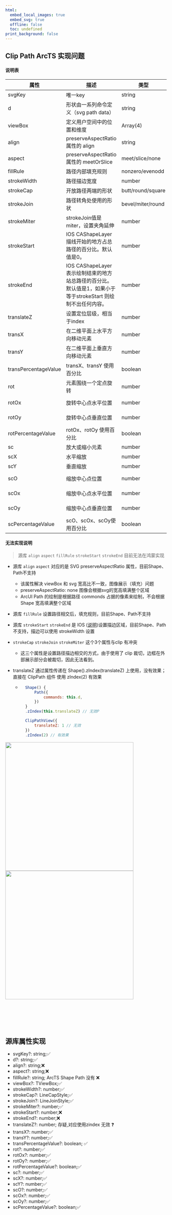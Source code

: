 ```yaml
---
html:
  embed_local_images: true
  embed_svg: true
  offline: false
  toc: undefined
print_background: false
---
```


## Clip Path ArcTS 实现问题

#### 说明表
| 属性                 | 描述                                                                                                      | 类型              | 默认值      | 鸿蒙属性                                |
|----------------------|---------------------------------------------------------------------------------------------------------|-------------------|-------------|-----------------------------------------|
| svgKey               | 唯一key                                                                                                   | string            | -           | Shape().key()                           |
| d                    | 形状由一系列命令定义（svg path data）                                                                       | string            | -           | Path({ commands: d })                   |
| viewBox              | 定义用户空间中的位置和维度                                                                                | Array<Number>(4)  | [0,0,-1,-1] | Shape().viewPort()                      |
| align                | preserveAspectRatio 属性的 align                                                                          | string            | xMidYMid    | 无                                      |
| aspect               | preserveAspectRatio 属性的 meetOrSlice                                                                    | meet/slice/none   | meet        | 无                                      |
| fillRule             | 路径内部填充规则                                                                                          | nonzero/evenodd   | nonzero     | 无                                      |
| strokeWidth          | 路径描边宽度                                                                                              | number            | 1           | Shape().strokeWidth()                   |
| strokeCap            | 开放路径两端的形状                                                                                        | butt/round/square | butt        | Shape().strokeLineCap()                 |
| strokeJoin           | 路径转角处使用的形状                                                                                      | bevel/miter/round | miter       | Shape().strokeLineJoin()                |
| strokeMiter          | strokeJoin值是miter，设置夹角延伸                                                                          | number            | 4           | Shape().strokeMiterLimit()              |
| strokeStart          | IOS CAShapeLayer 描线开始的地方占总路径的百分比。默认值是0。                                                | number            | 0           | 无                                      |
| strokeEnd            | IOS CAShapeLayer 表示绘制结束的地方站总路径的百分比。默认值是1，如果小于等于strokeStart 则绘制不出任何内容。 | number            | 1           | 无                                      |
| translateZ           | 设置定位层级，相当于index                                                                                  | number            | 0           | Shape().zIndex()                        |
| transX               | 在二维平面上水平方向移动元素                                                                              | number            | 0           | Shape().translate({ x: 0 })             |
| transY               | 在二维平面上垂直方向移动元素                                                                              | number            | 0           | Shape().translate({ y: 0 })             |
| transPercentageValue | transX、transY 使用百分比                                                                                  | boolean           | false       | 无                                      |
| rot                  | 元素围绕一个定点旋转                                                                                      | number            | 0,0(左上角) | Shape().rotate({ angle: 0})             |
| rotOx                | 旋转中心点水平位置                                                                                        | number            | 0           | Shape().rotate({ centerX: 0})           |
| rotOy                | 旋转中心点垂直位置                                                                                        | number            | 0           | Shape().rotate({ centerY: 0})           |
| rotPercentageValue   | rotOx、rotOy 使用百分比                                                                                    | boolean           | false       | 无                                      |
| sc                   | 放大或缩小元素                                                                                            | number            | 1           | Shape().scale({x: 1, y: 1 })            |
| scX                  | 水平缩放                                                                                                  | number            | 1           | Shape().scale({x: 1})                   |
| scY                  | 垂直缩放                                                                                                  | number            | 1           | Shape().scale({y: 1})                   |
| scO                  | 缩放中心点位置                                                                                            | number            | 0,0(左上角)        | Shape().scale({centerX: 0, centerY: 0}) |
| scOx                 | 缩放中心点水平位置                                                                                        | number            | 0           | Shape().scale({centerX: 0})             |
| scOy                 | 缩放中心点垂直位置                                                                                        | number            | 0           | Shape().scale({centerY: 0})             |
| scPercentageValue    | scO、scOx、scOy使用百分比                                                                                   | boolean           | false       | 无                                      |


#### 无法实现说明
> 源库 `align` `aspect` `fillRule` `strokeStart` `strokeEnd` 目前无法在鸿蒙实现

- 源库 `align` `aspect` 对应的是 SVG preserveAspectRatio 属性，目前Shape、Path不支持
    - 该属性解决 viewBox 和 svg 宽高比不一致，图像展示（填充）问题
    - preserveAspectRatio: none 图像会根据svg的宽高填满整个区域
    - ArcUI Path 的绘制是根据路径 commonds 占据的像素来绘制，不会根据 Shape 宽高填满整个区域

- 源库 `fillRule` 设置路径相交后，填充规则，目前Shape、Path不支持

- 源库 `strokeStart` `strokeEnd` 是 IOS ([说明](https://cloud.tencent.com/developer/article/1153195))设置描边区域，目前Shape、Path不支持，描边可以使用 strokeWidth 设置

- `strokeCap` `strokeJoin` `strokeMiter` 这个3个属性与clip 有冲突
    - 这三个属性是设置路径描边相交的方式，由于使用了 clip 裁切，边框在外部展示部分会被裁切，因此无法看到。

- translateZ 通过属性传递在 Shape().zIndex(translateZ) 上使用，没有效果；直接在 ClipPath 组件 使用 zIndex(2) 有效果
    - ```jsx
        Shape() {
            Path({
                commands: this.d,
            })
        }
        .zIndex(this.translateZ) // 无效P

        ClipPathView({
            translateZ: 1 // 无效
        })
        .zIndex(2) // 有效果

<img src="./001.png" width="400" />
<img src="./002.png" width="400" />

<br>
<br>
<br>
<br>
<br>
<br>

## 源库属性实现
- svgKey?: string;✅
- d?: string;✅
- align?: string;❌
- aspect?: string;❌
- fillRule?: string; ArcTS Shape Path 没有 ❌
- viewBox?: TViewBox;✅
- strokeWidth?: number;✅
- strokeCap?: LineCapStyle;✅
- strokeJoin?: LineJoinStyle;✅
- strokeMiter?: number;✅
- strokeStart?: number;❌
- strokeEnd?: number;❌
- translateZ?: number;  存疑,对应使用zindex 无效 ❓
- transX?: number;✅
- transY?: number;✅
- transPercentageValue?: boolean; ✅
- rot?: number;✅
- rotOx?: number;✅
- rotOy?: number;✅
- rotPercentageValue?: boolean;✅
- sc?: number;✅
- scX?: number;✅
- scY?: number;✅
- scO?: number;✅
- scOx?: number;✅
- scOy?: number;✅
- scPercentageValue?: boolean;✅